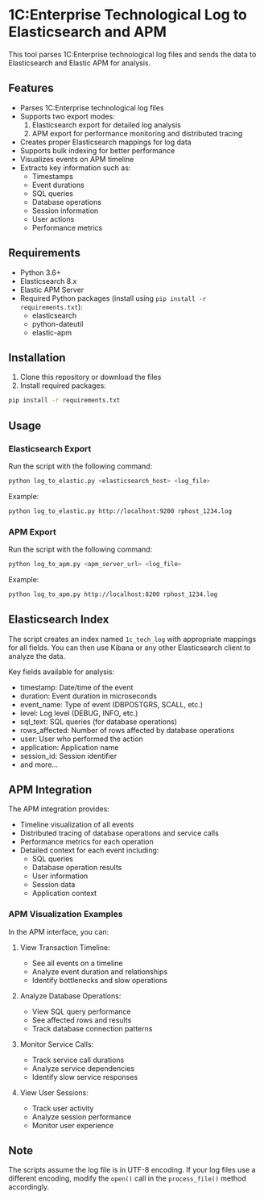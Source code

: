 # 1C:Enterprise Technological Log to Elasticsearch and APM

This tool parses 1C:Enterprise technological log files and sends the data to Elasticsearch and Elastic APM for analysis.

## Features

- Parses 1C:Enterprise technological log files
- Supports two export modes:
  1. Elasticsearch export for detailed log analysis
  2. APM export for performance monitoring and distributed tracing
- Creates proper Elasticsearch mappings for log data
- Supports bulk indexing for better performance
- Visualizes events on APM timeline
- Extracts key information such as:
  - Timestamps
  - Event durations
  - SQL queries
  - Database operations
  - Session information
  - User actions
  - Performance metrics

## Requirements

- Python 3.6+
- Elasticsearch 8.x
- Elastic APM Server
- Required Python packages (install using `pip install -r requirements.txt`):
  - elasticsearch
  - python-dateutil
  - elastic-apm

## Installation

1. Clone this repository or download the files
2. Install required packages:
```bash
pip install -r requirements.txt
```

## Usage

### Elasticsearch Export

Run the script with the following command:

```bash
python log_to_elastic.py <elasticsearch_host> <log_file>
```

Example:
```bash
python log_to_elastic.py http://localhost:9200 rphost_1234.log
```

### APM Export

Run the script with the following command:

```bash
python log_to_apm.py <apm_server_url> <log_file>
```

Example:
```bash
python log_to_apm.py http://localhost:8200 rphost_1234.log
```

## Elasticsearch Index

The script creates an index named `1c_tech_log` with appropriate mappings for all fields. You can then use Kibana or any other Elasticsearch client to analyze the data.

Key fields available for analysis:
- timestamp: Date/time of the event
- duration: Event duration in microseconds
- event_name: Type of event (DBPOSTGRS, SCALL, etc.)
- level: Log level (DEBUG, INFO, etc.)
- sql_text: SQL queries (for database operations)
- rows_affected: Number of rows affected by database operations
- user: User who performed the action
- application: Application name
- session_id: Session identifier
- and more...

## APM Integration

The APM integration provides:
- Timeline visualization of all events
- Distributed tracing of database operations and service calls
- Performance metrics for each operation
- Detailed context for each event including:
  - SQL queries
  - Database operation results
  - User information
  - Session data
  - Application context

### APM Visualization Examples

In the APM interface, you can:

1. View Transaction Timeline:
   - See all events on a timeline
   - Analyze event duration and relationships
   - Identify bottlenecks and slow operations

2. Analyze Database Operations:
   - View SQL query performance
   - See affected rows and results
   - Track database connection patterns

3. Monitor Service Calls:
   - Track service call durations
   - Analyze service dependencies
   - Identify slow service responses

4. View User Sessions:
   - Track user activity
   - Analyze session performance
   - Monitor user experience

## Note

The scripts assume the log file is in UTF-8 encoding. If your log files use a different encoding, modify the `open()` call in the `process_file()` method accordingly. 